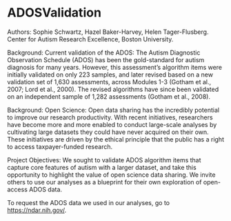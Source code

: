 # ADOSValidation

Authors: Sophie Schwartz, Hazel Baker-Harvey, Helen Tager-Flusberg. Center for Autism Research Excellence, Boston University.

Background: Current validation of the ADOS:
The Autism Diagnostic Observation Schedule (ADOS) has been the gold-standard for autism diagnosis for many years. However, this assessment’s algorithm items were initially validated on only 223 samples, and later revised based on a new validation set of 1,630 assessments, across Modules 1-3 (Gotham et al., 2007; Lord et al., 2000). The revised algorithms have since been validated on an independent sample of 1,282 assessments (Gotham et al., 2008).

Background: Open Science:
Open data sharing has the incredibly potential to improve our research productivity. With recent initiatives, researchers have become more and more enabled to conduct large-scale analyses by cultivating large datasets they could have never acquired on their own. These initiatives are driven by the ethical principle that the public has a right to access taxpayer-funded research.

Project Objectives:
We sought to validate ADOS algorithm items that capture core features of autism with a larger dataset, and take this opportunity to highlight the value of open science data sharing. We invite others to use our analyses as a blueprint for their own exploration of open-access ADOS data.

To request the ADOS data we used in our analyses, go to https://ndar.nih.gov/.
